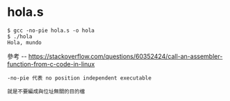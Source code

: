 # hola.s

```
$ gcc -no-pie hola.s -o hola
$ ./hola
Hola, mundo
```

參考 -- https://stackoverflow.com/questions/60352424/call-an-assembler-function-from-c-code-in-linux

```
-no-pie 代表 no position independent executable

就是不要編成與位址無關的目的檔

```